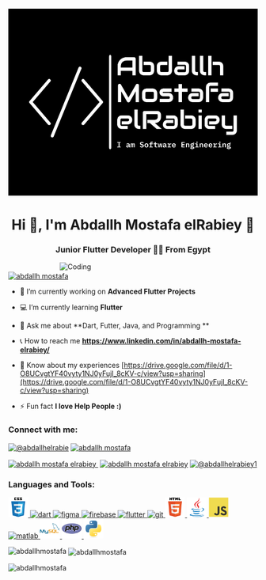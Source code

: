 ![Logo](https://github.com/abdallhmostafa/abdallhmostafa/blob/main/abdallh-mostafa-elrabiey-low-resolution-logo-white-on-black-background%20(2).png)


<h1 align="center">Hi 👋, I'm Abdallh Mostafa elRabiey 🤖 </h1>
<h3 align="center">Junior Flutter Developer 👨‍💻 From Egypt</h3>
<img align="right" width="400" src="https://i.pinimg.com/originals/06/60/ef/0660efe82fa3da42ed56eef013171835.gif" alt="Coding">


<a href="https://linkedin.com/in/abdallh mostafa" target="blank"><img align="center" src="https://raw.githubusercontent.com/rahuldkjain/github-profile-readme-generator/master/src/images/icons/Social/linked-in-alt.svg" alt="abdallh mostafa" height="40" width="300" /></a>
<!--
<p align="left"> <a href="https://twitter.com/@abdallhelrabie" target="blank"><img src="https://img.shields.io/twitter/follow/@abdallhelrabie?logo=twitter&style=for-the-badge" alt="@abdallhelrabie" /></a> </p>
 -->
- 🔭 I’m currently working on **Advanced Flutter Projects**

- 💻 I’m currently learning **Flutter**

- 💬 Ask me about **Dart, Futter, Java, and Programming **

- 📞 How to reach me **https://www.linkedin.com/in/abdallh-mostafa-elrabiey/**

- 📄 Know about my experiences [https://drive.google.com/file/d/1-O8UCvgtYF40vyty1NJ0yFujI_8cKV-c/view?usp=sharing](https://drive.google.com/file/d/1-O8UCvgtYF40vyty1NJ0yFujI_8cKV-c/view?usp=sharing)

- ⚡ Fun fact **I love Help People :)**

<h3 align="left">Connect with me:</h3>
<p align="left">
<a href="https://twitter.com/@abdallhelrabie" target="blank"><img align="center" src="https://raw.githubusercontent.com/rahuldkjain/github-profile-readme-generator/master/src/images/icons/Social/twitter.svg" alt="@abdallhelrabie" height="30" width="40" /></a>
<a href="https://linkedin.com/in/abdallh mostafa" target="blank"><img align="center" src="https://raw.githubusercontent.com/rahuldkjain/github-profile-readme-generator/master/src/images/icons/Social/linked-in-alt.svg" alt="abdallh mostafa" height="30" width="40" /></a>

 
<a href="https://facebook.com/tayson.king.9/‏" target="blank"><img align="center" src="https://raw.githubusercontent.com/rahuldkjain/github-profile-readme-generator/master/src/images/icons/Social/facebook.svg" alt="abdallh mostafa elrabiey ‏" height="30" width="40" /></a>
<a href="https://www.hackerrank.com/abdallh mostafa elrabiey" target="blank"><img align="center" src="https://raw.githubusercontent.com/rahuldkjain/github-profile-readme-generator/master/src/images/icons/Social/hackerrank.svg" alt="abdallh mostafa elrabiey" height="30" width="40" /></a>
<a href="https://www.hackerearth.com/@abdallhelrabiey1" target="blank"><img align="center" src="https://raw.githubusercontent.com/rahuldkjain/github-profile-readme-generator/master/src/images/icons/Social/hackerearth.svg" alt="@abdallhelrabiey1" height="30" width="40" /></a>
</p>

<h3 align="left">Languages and Tools:</h3>
<p align="left"> <a href="https://www.w3schools.com/css/" target="_blank" rel="noreferrer"> <img src="https://raw.githubusercontent.com/devicons/devicon/master/icons/css3/css3-original-wordmark.svg" alt="css3" width="40" height="40"/> </a> <a href="https://dart.dev" target="_blank" rel="noreferrer"> <img src="https://www.vectorlogo.zone/logos/dartlang/dartlang-icon.svg" alt="dart" width="40" height="40"/> </a> <a href="https://www.figma.com/" target="_blank" rel="noreferrer"> <img src="https://www.vectorlogo.zone/logos/figma/figma-icon.svg" alt="figma" width="40" height="40"/> </a> <a href="https://firebase.google.com/" target="_blank" rel="noreferrer"> <img src="https://www.vectorlogo.zone/logos/firebase/firebase-icon.svg" alt="firebase" width="40" height="40"/> </a> <a href="https://flutter.dev" target="_blank" rel="noreferrer"> <img src="https://www.vectorlogo.zone/logos/flutterio/flutterio-icon.svg" alt="flutter" width="40" height="40"/> </a> <a href="https://git-scm.com/" target="_blank" rel="noreferrer"> <img src="https://www.vectorlogo.zone/logos/git-scm/git-scm-icon.svg" alt="git" width="40" height="40"/> </a> <a href="https://www.w3.org/html/" target="_blank" rel="noreferrer"> <img src="https://raw.githubusercontent.com/devicons/devicon/master/icons/html5/html5-original-wordmark.svg" alt="html5" width="40" height="40"/> </a> <a href="https://www.java.com" target="_blank" rel="noreferrer"> <img src="https://raw.githubusercontent.com/devicons/devicon/master/icons/java/java-original.svg" alt="java" width="40" height="40"/> </a> <a href="https://developer.mozilla.org/en-US/docs/Web/JavaScript" target="_blank" rel="noreferrer"> <img src="https://raw.githubusercontent.com/devicons/devicon/master/icons/javascript/javascript-original.svg" alt="javascript" width="40" height="40"/> </a> <a href="https://www.mathworks.com/" target="_blank" rel="noreferrer"> <img src="https://upload.wikimedia.org/wikipedia/commons/2/21/Matlab_Logo.png" alt="matlab" width="40" height="40"/> </a> <a href="https://www.mysql.com/" target="_blank" rel="noreferrer"> <img src="https://raw.githubusercontent.com/devicons/devicon/master/icons/mysql/mysql-original-wordmark.svg" alt="mysql" width="40" height="40"/> </a> <a href="https://www.php.net" target="_blank" rel="noreferrer"> <img src="https://raw.githubusercontent.com/devicons/devicon/master/icons/php/php-original.svg" alt="php" width="40" height="40"/> </a> <a href="https://www.python.org" target="_blank" rel="noreferrer"> <img src="https://raw.githubusercontent.com/devicons/devicon/master/icons/python/python-original.svg" alt="python" width="40" height="40"/> </a> </p>

<p><img align="left" src="https://github-readme-stats.vercel.app/api/top-langs?username=abdallhmostafa&show_icons=true&locale=en&layout=compact" alt="abdallhmostafa" /></p>

<p>&nbsp;<img align="center" src="https://github-readme-stats.vercel.app/api?username=abdallhmostafa&show_icons=true&locale=en" alt="abdallhmostafa" /></p>

<p><img align="center" src="https://github-readme-streak-stats.herokuapp.com/?user=abdallhmostafa&" alt="abdallhmostafa" /></p>



<!-- <p align="center"> <a href="https://github.com/ryo-ma/github-profile-trophy"><img src="https://github-profile-trophy.vercel.app/?username=abdallhmostafa" alt="abdallhmostafa" /></a> </p>
-->
